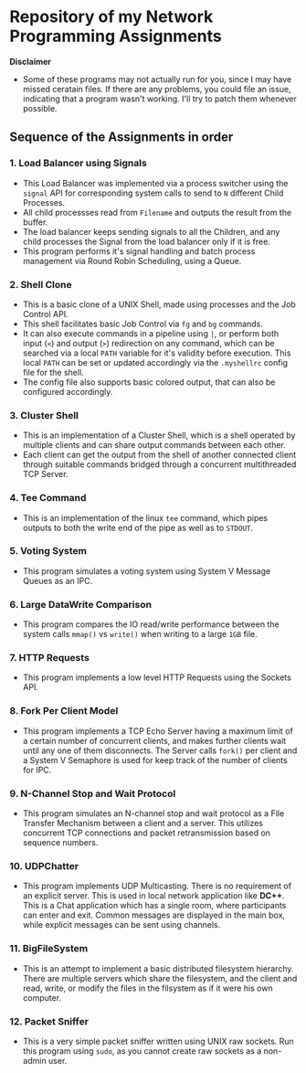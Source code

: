 # Repository of my Network Programming Assignments

**Disclaimer**
* Some of these programs may not actually run for you, since I may have missed ceratain files. If there are any problems, you could file an issue, indicating that a program wasn't working. I'll try to patch them whenever possible.

## Sequence of the Assignments in order

### 1. Load Balancer using Signals

* This Load Balancer was implemented via a process switcher using the `signal` API for corresponding system calls to send to `N` different Child Processes. 
* All child processses read from `Filename` and outputs the result from the buffer. 
* The load balancer keeps sending signals to all the Children, and any child processes the Signal from the load balancer only if it is free. 
* This program performs it's signal handling and batch process management via Round Robin Scheduling, using a Queue. 

### 2. Shell Clone

* This is a basic clone of a UNIX Shell, made using processes and the Job Control API. 
* This shell facilitates basic Job Control via `fg` and `bg` commands. 
* It can also execute commands in a pipeline using `|`, or perform both input (`<`) and output (`>`) redirection on any command, which can be searched via a local `PATH` variable for it's validity before execution. This local `PATH` can be set or updated accordingly via the `.myshellrc` config file for the shell.
* The config file also supports basic colored output, that can also be configured accordingly.

### 3. Cluster Shell

* This is an implementation of a Cluster Shell, which is a shell operated by multiple clients and can share output commands between each other.
* Each client can get the output from the shell of another connected client through suitable commands bridged through a concurrent multithreaded TCP Server.

### 4. Tee Command

* This is an implementation of the linux `tee` command, which pipes outputs to both the write end of the pipe as well as to `STDOUT`.

### 5. Voting System

* This program simulates a voting system using System V Message Queues as an IPC.

### 6. Large DataWrite Comparison

* This program compares the IO read/write performance between the system calls `mmap()` vs `write()` when writing to a large `1GB` file.

### 7. HTTP Requests

* This program implements a low level HTTP Requests using the Sockets API.

### 8. Fork Per Client Model

* This program implements a TCP Echo Server having a maximum limit of a certain number of concurrent clients, and makes further clients wait until any one of them disconnects. The Server calls `fork()` per client and a System V Semaphore is used for keep track of the number of clients for IPC.

### 9. N-Channel Stop and Wait Protocol

* This program simulates an N-channel stop and wait protocol as a File Transfer Mechanism between a client and a server. This utilizes concurrent TCP connections and packet retransmission based on sequence numbers.

### 10. UDPChatter

* This program implements UDP Multicasting. There is no requirement of an explicit server. This is used in local network application like **DC++**. This is a Chat application which has a single room, where participants can enter and exit. Common messages are displayed in the main box, while explicit messages can be sent using channels.

### 11. BigFileSystem

* This is an attempt to implement a basic distributed filesystem hierarchy. There are multiple servers which share the filesystem, and the client and read, write, or modify the files in the filsystem as if it were his own computer.

### 12. Packet Sniffer

* This is a very simple packet sniffer written using UNIX raw sockets. Run this program using `sudo`, as you cannot create raw sockets as a non-admin user.

